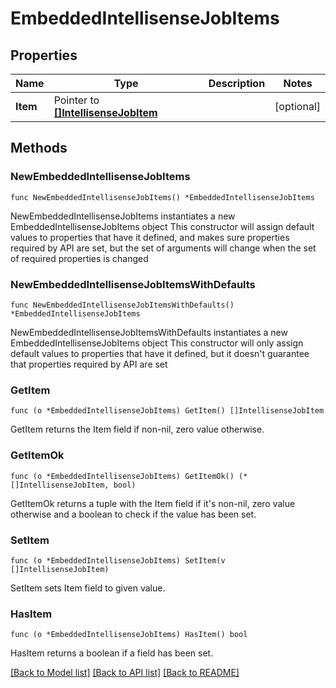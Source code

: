<!--
Copyright (C) 2020-2025 Arm Limited or its affiliates and Contributors. All rights reserved.
SPDX-License-Identifier: Apache-2.0
-->
# EmbeddedIntellisenseJobItems

## Properties

Name | Type | Description | Notes
------------ | ------------- | ------------- | -------------
**Item** | Pointer to [**[]IntellisenseJobItem**](IntellisenseJobItem.md) |  | [optional] 

## Methods

### NewEmbeddedIntellisenseJobItems

`func NewEmbeddedIntellisenseJobItems() *EmbeddedIntellisenseJobItems`

NewEmbeddedIntellisenseJobItems instantiates a new EmbeddedIntellisenseJobItems object
This constructor will assign default values to properties that have it defined,
and makes sure properties required by API are set, but the set of arguments
will change when the set of required properties is changed

### NewEmbeddedIntellisenseJobItemsWithDefaults

`func NewEmbeddedIntellisenseJobItemsWithDefaults() *EmbeddedIntellisenseJobItems`

NewEmbeddedIntellisenseJobItemsWithDefaults instantiates a new EmbeddedIntellisenseJobItems object
This constructor will only assign default values to properties that have it defined,
but it doesn't guarantee that properties required by API are set

### GetItem

`func (o *EmbeddedIntellisenseJobItems) GetItem() []IntellisenseJobItem`

GetItem returns the Item field if non-nil, zero value otherwise.

### GetItemOk

`func (o *EmbeddedIntellisenseJobItems) GetItemOk() (*[]IntellisenseJobItem, bool)`

GetItemOk returns a tuple with the Item field if it's non-nil, zero value otherwise
and a boolean to check if the value has been set.

### SetItem

`func (o *EmbeddedIntellisenseJobItems) SetItem(v []IntellisenseJobItem)`

SetItem sets Item field to given value.

### HasItem

`func (o *EmbeddedIntellisenseJobItems) HasItem() bool`

HasItem returns a boolean if a field has been set.


[[Back to Model list]](../README.md#documentation-for-models) [[Back to API list]](../README.md#documentation-for-api-endpoints) [[Back to README]](../README.md)



